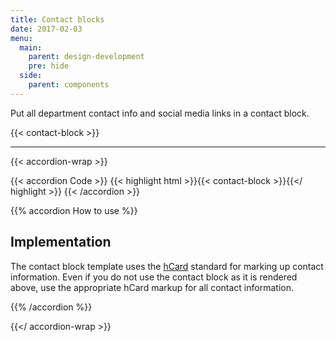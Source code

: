 ```yaml
---
title: Contact blocks
date: 2017-02-03
menu:
  main:
    parent: design-development
    pre: hide
  side:
    parent: components
---
```


Put all department contact info and social media links in a contact block.

<div class="large-10 columns connect vcard">
{{< contact-block >}}
</div>

---

{{< accordion-wrap >}}

{{< accordion Code >}}
  {{< highlight html >}}{{< contact-block >}}{{</ highlight >}}
{{< /accordion >}}

{{% accordion How to use %}}
## Implementation

The contact block template uses the <a href="http://microformats.org/wiki/hcard" class="external">hCard</a> standard for marking up contact information. Even if you do not use the contact block as it is rendered above, use the appropriate hCard markup for all contact information.

{{% /accordion %}}

{{</ accordion-wrap >}}
